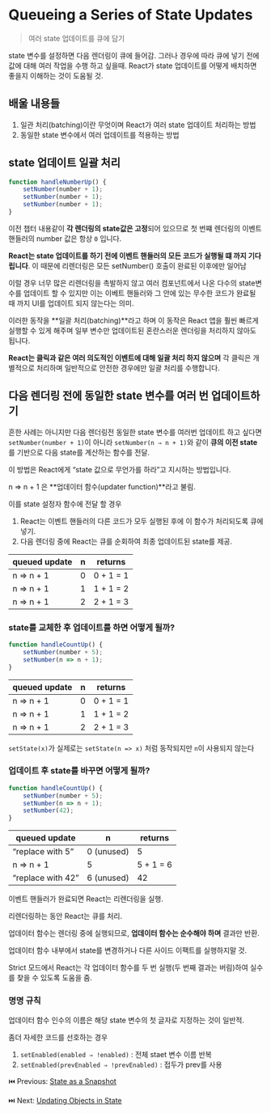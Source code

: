 # Queueing a Series of State Updates

> 여러 state 업데이트를 큐에 담기

state 변수를 설정하면 다음 렌더링이 큐에 들어감. 그러나 경우에 따라 큐에 넣기 전에 값에 대해 여러 작업을 수행 하고 싶을때. React가 state 업데이트를 어떻게 배치하면 좋을지 이해하는 것이 도움될 것.

## 배울 내용들

1. 일관 처리(batching)이란 무엇이며 React가 여러 state 업데이트 처리하는 방법
2. 동일한 state 변수에서 여러 업데이트를 적용하는 방법

## state 업데이트 일괄 처리

```javascript
function handleNumberUp() {
	setNumber(number + 1);
	setNumber(number + 1);
	setNumber(number + 1);
}
```

이전 챕터 내용같이 **각 렌더링의 state값은 고정**되어 있으므로 첫 번쨰 렌더링의 이벤트 핸들러의 number 값은 항상 `0` 입니다.

**React는 state 업데이트를 하기 전에 이벤트 핸들러의 모든 코드가 실행될 떄 까지 기다립니다**. 이 때문에 리렌더링은 모든 setNumber() 호출이 완료된 이후에만 일어남

이럴 경우 너무 많은 리렌더링을 촉발하지 않고 여러 컴포넌트에서 나온 다수의 state변수를 업데이트 할 수 있지만 이는 이베트 핸들러와 그 안에 있는 무수한 코드가 완료될 때 까지 UI를 업데이트 되지 않는다는 의미.

이러한 동작을 **일괄 처리(batching)**라고 하며 이 동작은 React 앱을 훨씬 빠르게 실행할 수 있게 해주며 일부 변수만 업데이트된 혼란스러운 렌더링을 처리하지 않아도 됩니다.

**React는 클릭과 같은 여러 의도적인 이벤트에 대해 일괄 처리 하지 않으며** 각 클릭은 개별적으로 처리하며 일반적으로 안전한 경우에만 일괄 처리를 수행합니다.

## **다음 렌더링 전에 동일한 state 변수를 여러 번 업데이트하기**

흔한 사례는 아니지만 다음 렌더링전 동일한 state 변수를 여러번 업데이트 하고 싶다면 `setNumber(number + 1)`이 아니라 `setNumber(n ⇒ n + 1)`와 같이 **큐의 이전 state**를 기반으로 다음 state를 계산하는 함수를 전달.

이 방법은 React에게 “state 값으로 무언가를 하라”고 지시하는 방법입니다.

n ⇒ n + 1 은 **업데이터 함수(updater function)**라고 불림.

이를 state 설정자 함수에 전달 할 경우

1. React는 이벤트 핸들러의 다른 코드가 모두 실행된 후에 이 함수가 처리되도록 큐에 넣기.
2. 다음 렌더링 중에 React는 큐를 순회하여 최종 업데이트된 state를 제공.

| queued update | n | returns |
| --- | --- | --- |
| n => n + 1 | 0 | 0 + 1 = 1 |
| n => n + 1 | 1 | 1 + 1 = 2 |
| n => n + 1 | 2 | 2 + 1 = 3 |

### state를 교체한 후 업데이트를 하면 어떻게 될까?

```javascript
function handleCountUp() {
	setNumber(number + 5);
	setNumber(n => n + 1);
}
```

| queued update | n | returns |
| --- | --- | --- |
| n => n + 1 | 0 | 0 + 1 = 1 |
| n => n + 1 | 1 | 1 + 1 = 2 |
| n => n + 1 | 2 | 2 + 1 = 3 |

`setState(x)`가 실제로는 `setState(n => x)` 처럼 동작되지만 `n`이 사용되지 않는다

### **업데이트 후 state를 바꾸면 어떻게 될까?**

```javascript
function handleCountUp() {
	setNumber(number + 5);
	setNumber(n => n + 1);
	setNumber(42);
}
```

| queued update | n | returns |
| --- | --- | --- |
| “replace with 5” | 0 (unused) | 5 |
| n => n + 1 | 5 | 5 + 1 = 6 |
| “replace with 42” | 6 (unused) | 42 |

이벤트 핸들러가 완료되면 React는 리렌더링을 실행. 

리렌더링하는 동안 React는 큐를 처리.

업데이터 함수는 렌더링 중에 실행되므로, **업데이터 함수는 순수해야 하며** 결과만 반환.

업데이터 함수 내부에서 state를 변경하거나 다른 사이드 이팩트를 실행하지말 것. 

Strict 모드에서 React는 각 업데이터 함수를 두 번 실행(두 번째 결과는 버림)하여 실수를 찾을 수 있도록 도움을 줌.

### 명명 규칙

업데이터 함수 인수의 이름은 해당 state 변수의 첫 글자로 지정하는 것이 일반적.

좀더 자세한 코드를 선호하는 경우 

1. `setEnabled(enabled ⇒ !enabled)` : 전체 staet 변수 이름 반복
2. `setEnabled(prevEnabled ⇒ !prevEnabled)` : 접두가 prev를 사용

⏮️ Previous: [State as a Snapshot](./017-리액트%20State%20as%20a%20Snapshotmd)

⏭️ Next: [Updating Objects in State](./019-리액트%20Updating%20Objects%20in%20State.md)